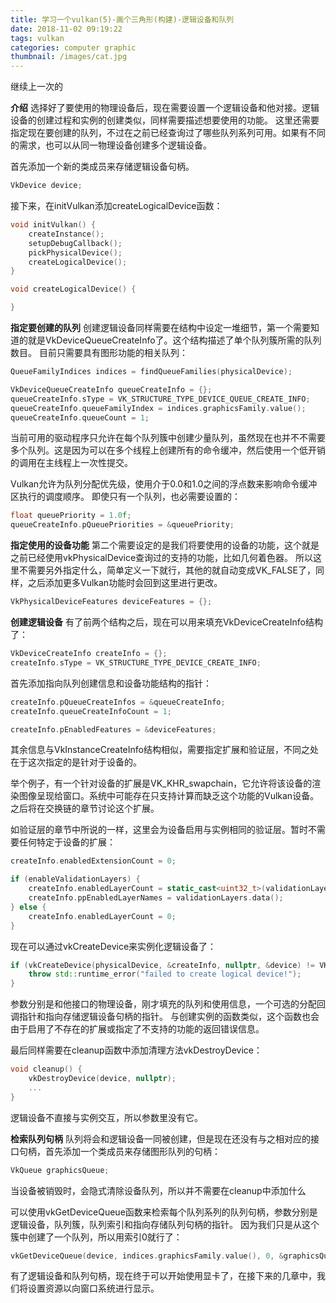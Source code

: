 ```yaml
---
title: 学习一个vulkan(5)-画个三角形(构建)-逻辑设备和队列
date: 2018-11-02 09:19:22
tags: vulkan
categories: computer graphic
thumbnail: /images/cat.jpg
---
```

继续上一次的
<!-- more -->
<b>介绍</b>
选择好了要使用的物理设备后，现在需要设置一个逻辑设备和他对接。逻辑设备的创建过程和实例的创建类似，同样需要描述想要使用的功能。
这里还需要指定现在要创建的队列，不过在之前​​已经查询过了哪些队列系列可用。如果有不同的需求，也可以从同一物理设备创建多个逻辑设备。

首先添加一个新的类成员来存储逻辑设备句柄。
```cpp
VkDevice device;
```
接下来，在initVulkan添加createLogicalDevice函数：
```cpp
void initVulkan() {
    createInstance();
    setupDebugCallback();
    pickPhysicalDevice();
    createLogicalDevice();
}

void createLogicalDevice() {

}
```

<b>指定要创建的队列</b>
创建逻辑设备同样需要在结构中设定一堆细节，第一个需要知道的就是VkDeviceQueueCreateInfo了。这个结构描述了单个队列簇所需的队列数目。
目前只需要具有图形功能的相关队列：
```cpp
QueueFamilyIndices indices = findQueueFamilies(physicalDevice);

VkDeviceQueueCreateInfo queueCreateInfo = {};
queueCreateInfo.sType = VK_STRUCTURE_TYPE_DEVICE_QUEUE_CREATE_INFO;
queueCreateInfo.queueFamilyIndex = indices.graphicsFamily.value();
queueCreateInfo.queueCount = 1;
```
当前可用的驱动程序只允许在每个队列簇中创建少量队列，虽然现在也并不不需要多个队列。这是因为可以在多个线程上创建所有的命令缓冲，然后使用一个低开销的调用在主线程上一次性提交。

Vulkan允许为队列分配优先级，使用介于0.0和1.0之间的浮点数来影响命令缓冲区执行的调度顺序。
即使只有一个队列，也必需要设置的：
```cpp
float queuePriority = 1.0f;
queueCreateInfo.pQueuePriorities = &queuePriority;
```

<b>指定使用的设备功能</b>
第二个需要设定的是我们将要使用的设备的功能，这个就是之前已经使用vkPhysicalDevice查询过的支持的功能，比如几何着色器。
所以这里不需要另外指定什么，简单定义一下就行，其他的就自动变成VK_FALSE了，同样，之后添加更多Vulkan功能时会回到这里进行更改。
```cpp
VkPhysicalDeviceFeatures deviceFeatures = {};
```

<b>创建逻辑设备</b>
有了前两个结构之后，现在可以用来填充VkDeviceCreateInfo结构了：
```cpp
VkDeviceCreateInfo createInfo = {};
createInfo.sType = VK_STRUCTURE_TYPE_DEVICE_CREATE_INFO;
```
首先添加指向队列创建信息和设备功能结构的指针：
```cpp
createInfo.pQueueCreateInfos = &queueCreateInfo;
createInfo.queueCreateInfoCount = 1;

createInfo.pEnabledFeatures = &deviceFeatures;
```
其余信息与VkInstanceCreateInfo结构相似，需要指定扩展和验证层，不同之处在于这次指定的是针对于设备的。

举个例子，有一个针对设备的扩展是VK_KHR_swapchain，它允许将该设备的渲染图像呈现给窗口。系统中可能存在只支持计算而缺乏这个功能的Vulkan设备。之后将在交换链的章节讨论这个扩展。

如验证层的章节中所说的一样，这里会为设备启用与实例相同的验证层。暂时不需要任何特定于设备的扩展：
```cpp
createInfo.enabledExtensionCount = 0;

if (enableValidationLayers) {
    createInfo.enabledLayerCount = static_cast<uint32_t>(validationLayers.size());
    createInfo.ppEnabledLayerNames = validationLayers.data();
} else {
    createInfo.enabledLayerCount = 0;
}
```
现在可以通过vkCreateDevice来实例化逻辑设备了：
```cpp
if (vkCreateDevice(physicalDevice, &createInfo, nullptr, &device) != VK_SUCCESS) {
    throw std::runtime_error("failed to create logical device!");
}
```
参数分别是和他接口的物理设备，刚才填充的队列和使用信息，一个可选的分配回调指针和指向存储逻辑设备句柄的指针。
与创建实例的函数类似，这个函数也会由于启用了不存在的扩展或指定了不支持的功能的返回错误信息。

最后同样需要在cleanup函数中添加清理方法vkDestroyDevice：
```cpp
void cleanup() {
    vkDestroyDevice(device, nullptr);
    ...
}
```
逻辑设备不直接与实例交互，所以参数里没有它。

<b>检索队列句柄</b>
队列将会和逻辑设备一同被创建，但是现在还没有与之相对应的接口句柄，首先添加一个类成员来存储图形队列的句柄：
```cpp
VkQueue graphicsQueue;
```
当设备被销毁时，会隐式清除设备队列，所以并不需要在cleanup中添加什么

可以使用vkGetDeviceQueue函数来检索每个队列系列的队列句柄，参数分别是逻辑设备，队列簇，队列索引和指向存储队列句柄的指针。
因为我们只是从这个簇中创建了一个队列，所以用索引0就行了：
```cpp
vkGetDeviceQueue(device, indices.graphicsFamily.value(), 0, &graphicsQueue);
```
有了逻辑设备和队列句柄，现在终于可以开始使用显卡了，在接下来的几章中，我们将设置资源以向窗口系统进行显示。





